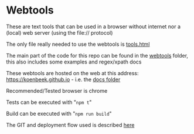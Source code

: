 # Webtools

These are text tools that can be used in a browser without internet nor a (local) web server (using the file:// protocol)

The only file really needed to use the webtools is [tools.html](docs/webtools/tools.html)

The main part of the code for this repo can be found in the [webtools](docs/webtools) folder, this also includes some examples and regex/xpath docs

These webtools are hosted on the web at this address: <https://koenbeek.github.io> - i.e. the [docs folder](docs)

Recommended/Tested browser is chrome

Tests can be executed with "`npm t`"

Build can be executed with "`npm run build`"

The GIT and deployment flow used is described [here](GIT.md)
